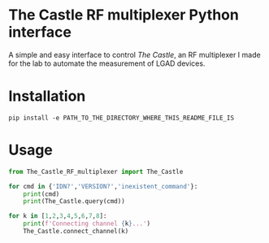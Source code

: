 # The Castle RF multiplexer Python interface

A simple and easy interface to control *The Castle*, an RF multiplexer I made for the lab to automate the measurement of LGAD devices.

# Installation

```
pip install -e PATH_TO_THE_DIRECTORY_WHERE_THIS_README_FILE_IS
```

# Usage

```python
from The_Castle_RF_multiplexer import The_Castle

for cmd in {'IDN?','VERSION?','inexistent_command'}:
	print(cmd)
	print(The_Castle.query(cmd))

for k in [1,2,3,4,5,6,7,8]:
	print(f'Connecting channel {k}...')
	The_Castle.connect_channel(k)
```
